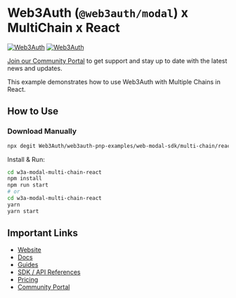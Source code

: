 # Web3Auth (`@web3auth/modal`) x MultiChain x React

[![Web3Auth](https://img.shields.io/badge/Web3Auth-SDK-blue)](https://web3auth.io/docs/sdk/web/modal/)
[![Web3Auth](https://img.shields.io/badge/Web3Auth-Community-cyan)](https://community.web3auth.io)

[Join our Community Portal](https://community.web3auth.io/) to get support and stay up to date with the latest news and updates.

This example demonstrates how to use Web3Auth with Multiple Chains in React.

## How to Use

### Download Manually

```bash
npx degit Web3Auth/web3auth-pnp-examples/web-modal-sdk/multi-chain/react-multi-chain-modal-example w3a-modal-multi-chain-react
```

Install & Run:

```bash
cd w3a-modal-multi-chain-react
npm install
npm run start
# or
cd w3a-modal-multi-chain-react
yarn
yarn start
```

## Important Links

- [Website](https://web3auth.io)
- [Docs](https://web3auth.io/docs)
- [Guides](https://web3auth.io/docs/guides)
- [SDK / API References](https://web3auth.io/docs/sdk)
- [Pricing](https://web3auth.io/pricing.html)
- [Community Portal](https://community.web3auth.io)